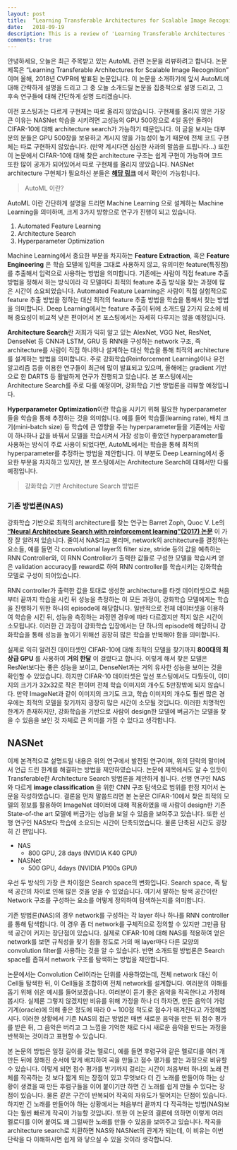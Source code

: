 ```yaml
---
layout: post
title:  “Learning Transferable Architectures for Scalable Image Recognition”
date:   2018-09-19
description: This is a review of 'Learning Transferable Architectures for Scalable Image Recognition' paper.
comments: true
---
```


안녕하세요, 오늘은 최근 주목받고 있는 AutoML 관련 논문을 리뷰하려고 합니다. 
논문 제목은 “Learning Transferable Architectures for Scalable Image Recognition” 이며 올해, 2018년 CVPR에 발표된 논문입니다. 
이 논문을 소개하기에 앞서 AutoML에 대해 간략하게 설명을 드리고 그 중 오늘 소개드릴 논문을 집중적으로 설명 드리고, 그 후속 연구들에 대해 간단하게 설명 드리겠습니다.  


이전 포스팅과는 다르게 구현체는 따로 올리지 않았습니다. 
구현체를 올리지 않은 가장 큰 이유는 NASNet 학습을 시키려면 고성능의 GPU 500장으로 4일 동안 돌려야 CIFAR-10에 대해 architecture search가 가능하기 때문입니다. 
이 글을 보시는 대부분의 분들은 GPU 500장을 보유하고 계시지 않을 가능성이 높기 때문에 전체 코드 구현체는 따로 구현하지 않았습니다. (만약 계시다면 심심한 사과의 말씀을 드립니다…) 
또한 이 논문에서 CIFAR-10에 대해 찾은 architecture 구조는 쉽게 구현이 가능하며 코드 또한 많이 공개가 되어있어서 따로 구현체를 올리지 않았습니다. 
NASNet architecture 구현체가 필요하신 분들은 
<a href="https://github.com/titu1994/Keras-NASNet" target="_blank"><b>해당 링크</b></a>
에서 확인이 가능합니다. 

<blockquote> AutoML 이란? </blockquote>

AutoML 이란 간단하게 설명을 드리면 Machine Learning 으로 설계하는 Machine Learning을 의미하며, 크게 3가지 방향으로 연구가 진행이 되고 있습니다. 
1.	Automated Feature Learning
2.	Architecture Search
3.	Hyperparameter Optimization  

Machine Learning에서 중요한 부분을 차지하는 **Feature Extraction**, 혹은 **Feature Engineering** 은 학습 모델에 입력을 그대로 사용하지 않고, 유의미한 feature(특징점)를 추출해서 입력으로 사용하는 방법을 의미합니다. 기존에는 사람이 직접 feature 추출 방법을 정해서 하는 방식이라 각 모델마다 최적의 feature 추출 방식을 찾는 과정에 많은 시간이 소요되었습니다.  Automated Feature Learning은 사람이 직접 실험적으로 feature 추출 방법을 정하는 대신 최적의 feature 추출 방법을 학습을 통해서 찾는 방법을 의미합니다. Deep Learning에서는 feature 추출이 뒤에 소개드릴 2가지 요소에 비해 중요성이 비교적 낮은 편이어서 본 포스팅에서는 자세히 다루지는 않을 예정입니다.

**Architecture Search**란 저희가 익히 알고 있는 AlexNet, VGG Net, ResNet, DenseNet 등 CNN과 LSTM, GRU 등 RNN을 구성하는 network 구조, 즉 architecture를 사람이 직접 하나하나 설계하는 대신 학습을 통해 최적의 architecture를 설계하는 방법을 의미합니다. 주로 강화학습(Reinforcement Learning)이나 유전 알고리즘 등을 이용한 연구들이 최근에 많이 발표되고 있으며, 올해에는 gradient 기반으로 한 DARTS 등 활발하게 연구가 진행되고 있습니다. 본 포스팅에서는 Architecture Search를 주로 다룰 예정이며, 강화학습 기반 방법론을 리뷰할 예정입니다.

**Hyperparameter Optimization**이란 학습을 시키기 위해 필요한 hyperparameter들을 학습을 통해 추정하는 것을 의미합니다. 예를 들어 학습률(learning rate), 배치 크기(mini-batch size) 등 학습에 큰 영향을 주는 hyperparameter들을 기존에는 사람이 하나하나 값을 바꿔서 모델을 학습시켜서 가장 성능이 좋았던 hyperparameter를 사용하는 방식이 주로 사용이 되었다면, AutoML에서는 학습을 통해 최적의 hyperparameter를 추정하는 방법을 제안합니다. 이 부분도 Deep Learning에서 중요한 부분을 차지하고 있지만, 본 포스팅에서는 Architecture Search에 대해서만 다룰 예정입니다. 

<blockquote> 강화학습 기반 Architecture Search 방법론 </blockquote>

### 기존 방법론(NAS)

강화학습 기반으로 최적의 architecture를 찾는 연구는 Barret Zoph, Quoc V. Le의 
<a href="https://arxiv.org/pdf/1611.01578.pdf" target="_blank"><b>“Neural Architecture Search with reinforcement learning”(2017) 논문</b></a>
이 가장 잘 알려져 있습니다. 
줄여서 NAS라고 불리며, network의 architecture를 결정하는 요소들, 예를 들면 각 convolutional layer의 filter size, stride 등의 값을 예측하는 RNN Controller와, 이 RNN Controller가 출력한 값들로 구성한 모델을 학습시켜 얻은 validation accuracy를 reward로 하여 RNN controller를 학습시키는 강화학습 모델로 구성이 되어있습니다.  

RNN controller가 출력한 값을 토대로 생성한 architecture를 타겟 데이터셋으로 처음부터 끝까지 학습을 시킨 뒤 성능을 측정하는 이 모든 과정이, 강화학습 모델에게는 학습을 진행하기 위한 하나의 episode에 해당합니다. 
일반적으로 전체 데이터셋을 이용하여 학습을 시킨 뒤, 성능을 측정하는 과정엔 경우에 따라 다르겠지만 적지 않은 시간이 소모됩니다. 
이러한 긴 과정이 강화학습 입장에서는 단 하나의 episode에 해당하니 강화학습을 통해 성능을 높이기 위해선 굉장히 많은 학습을 반복해야 함을 의미합니다.  

실제로 익히 알려진 데이터셋인 CIFAR-10에 대해 최적의 모델을 찾기까지 **800대의 최상급 GPU** 를 사용하여 **거의 한달** 이 걸렸다고 합니다. 
이렇게 해서 찾은 모델은 ResNet보다는 좋은 성능을 보이고, DenseNet과는 거의 유사한 성능을 보이는 것을 확인할 수 있었습니다. 
하지만 CIFAR-10 데이터셋은 앞선 포스팅에서도 다뤘듯이, 이미지의 크기가 32x32로 작은 편이며 전체 학습 이미지의 개수도 5만장밖에 되지 않습니다. 
만약 ImageNet과 같이 이미지의 크기도 크고, 학습 이미지의 개수도 훨씬 많은 경우에는 최적의 모델을 찾기까지 굉장히 많은 시간이 소모될 것입니다. 
이러한 치명적인 한계가 존재하지만, 강화학습을 기반으로 사람이 design한 모델에 버금가는 모델을 찾을 수 있음을 보인 것 자체로 큰 의미를 가질 수 있다고 생각합니다.  

## NASNet

이제 본격적으로 설명드릴 내용은 위의 연구에서 발전된 연구이며, 위의 단락의 말미에서 언급 드린 한계를 해결하는 방법을 제안하였습니다.
논문에 제목에서도 알 수 있듯이 Transferable한 Architecture Search 방법론을 제안하게 됩니다. 
선행 연구인 NAS와 다르게 **image classification** 을 위한 CNN 구조 탐색으로 범위를 한정 지어서 논문을 작성하였습니다. 
결론을 먼저 말씀드리면 본 논문은 CIFAR-10에서 찾은 최적의 모델의 정보를 활용하여 ImageNet 데이터에 대해 적용하였을 때 사람이 design한 기존 State-of-the art 모델에 버금가는 성능을 보일 수 있음을 보여주고 있습니다. 
또한 선행 연구인 NAS보다 학습에 소요되는 시간이 단축되었습니다. 물론 단축된 시간도 굉장히 긴 편입니다. 

-	NAS 
    - 800 GPU, 28 days (NVIDIA K40 GPU)
-	NASNet
    - 500 GPU, 4days (NVIDIA P100s GPU)

우선 두 방식의 가장 큰 차이점은 Search space의 변화입니다. 
Search space, 즉 탐색 공간의 차이로 인해 많은 것을 얻을 수 있었습니다. 
여기서 말하는 탐색 공간이란 Network 구조를 구성하는 요소를 어떻게 정의하여 탐색하는지를 의미합니다.  

기존 방법론(NAS)의 경우 network를 구성하는 각 layer 하나 하나를 RNN controller를 통해 탐색합니다. 
이 경우 좀 더 network를 구체적으로 정의할 수 있지만 그만큼 탐색 공간이 커지는 장단점이 있습니다. 
실제로 CIFAR-10에 대해 NAS를 적용하여 얻은 network를 보면 규칙성을 찾기 힘들 정도로 거의 매 layer마다 다른 모양의 convolution filter를 사용하는 것을 알 수 있습니다. 
반면 소개드릴 방법론은 Search space를 좁혀서 network 구조를 탐색하는 방법을 제안합니다.  

논문에서는 Convolution Cell이라는 단위를 사용하였는데, 전체 network 대신 이 Cell들 탐색한 뒤, 이 Cell들을 조합하여 전체 network를 설계합니다. 
여러분의 이해를 돕기 위해 쉬운 예시를 들어보겠습니다. 
여러분이 듣기 좋은 음악을 작곡한다고 가정해봅시다. 
실제론 그렇지 않겠지만 비유를 위해 가정을 하나 더 하자면, 만든 음악이 가령 기계(oracle)에 의해 좋은 정도에 따라 0 ~ 100점 척도로 점수가 매겨진다고 가정해봅시다. 
이러한 상황에서 기존 NAS의 접근 방법은 매번 새로운 음악을 만든 뒤 점수 평가를 받은 뒤, 그 음악은 버리고 그 느낌을 기억한 채로 다시 새로운 음악을 만드는 과정을 반복하는 것이라고 표현할 수 있습니다.   

본 논문의 방법은 일정 길이를 갖는 멜로디, 예를 들면 후렴구와 같은 멜로디를 여러 개 만든 뒤에 정해진 순서에 맞게 배치하여 곡을 만들고 점수 평가를 받는 과정으로 비유할 수 있습니다. 
이렇게 되면 점수 평가를 받기까지 걸리는 시간이 처음부터 하나의 노래 전체를 작곡하는 것 보다 짧게 되는 장점이 있고 무엇보다 더 긴 노래를 만들어야 하는 상황이 생겼을 때 만든 후렴구들을 이어 붙이기만 하면 긴 노래를 쉽게 만들 수 있다는 장점이 있습니다. 
물론 같은 구간이 반복되어 작곡의 자유도가 떨어지는 단점이 있습니다. 
하지만 긴 노래를 만들어야 하는 상황에서는 처음부터 끝까지 다 작곡하는 방법(NAS)보다는 훨씬 빠르게 작곡이 가능할 것입니다. 
또한 이 논문의 결론에 의하면 이렇게 여러 멜로디를 이어 붙여도 꽤 그럴싸한 노래를 만들 수 있음을 보여주고 있습니다. 
작곡을 architecture search로 치환하면 NAS와 NASNet의 관계가 되는데, 이 비유는 이번 단락을 다 이해하시면 쉽게 와 닿으실 수 있을 것이라 생각합니다.  


